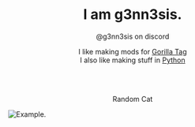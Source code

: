 <h1 align="center">I am g3nn3sis.</h1>  
<p align="center"> @g3nn3sis on discord </p>  

<p align="center">  
  I like making mods for <a href="https://www.gorillatagvr.com">Gorilla Tag</a> <br>
  I also like making stuff in <a href="https://www.python.org">Python</a> <br>
</p>
<br>
<br>
<p align="center">Random Cat</p>
<img src="https://cataas.com/cat?type=square" alt="Example." style="width:auto;" align="center">

